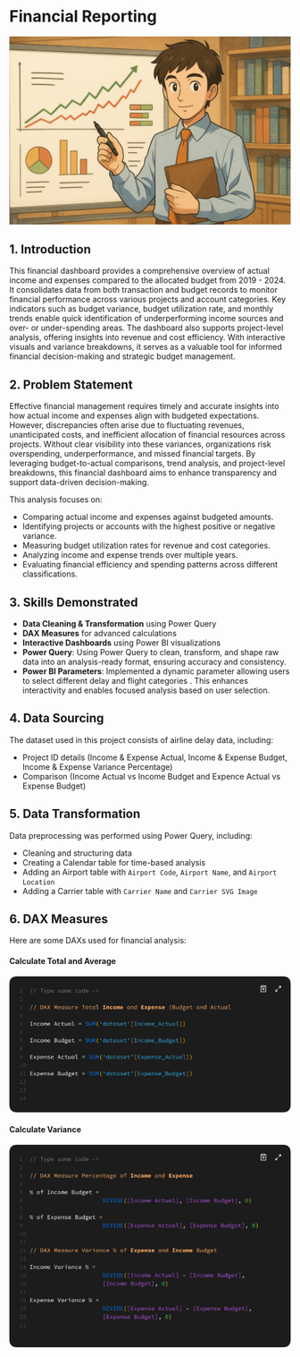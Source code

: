 # Financial Reporting

![](finance.png)

## 1. Introduction
This financial dashboard provides a comprehensive overview of actual income and expenses compared to the allocated budget from 2019 - 2024. It consolidates data from both transaction and budget records to monitor financial performance across various projects and account categories. Key indicators such as budget variance, budget utilization rate, and monthly trends enable quick identification of underperforming income sources and over- or under-spending areas. The dashboard also supports project-level analysis, offering insights into revenue and cost efficiency. With interactive visuals and variance breakdowns, it serves as a valuable tool for informed financial decision-making and strategic budget management.

## 2. Problem Statement
Effective financial management requires timely and accurate insights into how actual income and expenses align with budgeted expectations. However, discrepancies often arise due to fluctuating revenues, unanticipated costs, and inefficient allocation of financial resources across projects. Without clear visibility into these variances, organizations risk overspending, underperformance, and missed financial targets. By leveraging budget-to-actual comparisons, trend analysis, and project-level breakdowns, this financial dashboard aims to enhance transparency and support data-driven decision-making.

This analysis focuses on:
- Comparing actual income and expenses against budgeted amounts.
- Identifying projects or accounts with the highest positive or negative variance.
- Measuring budget utilization rates for revenue and cost categories.
- Analyzing income and expense trends over multiple years.
- Evaluating financial efficiency and spending patterns across different classifications.

## 3. Skills Demonstrated
- **Data Cleaning & Transformation** using Power Query
- **DAX Measures** for advanced calculations
- **Interactive Dashboards** using Power BI visualizations
- **Power Query**: Using Power Query to clean, transform, and shape raw data into an analysis-ready format, ensuring accuracy and consistency.
- **Power BI Parameters**: Implemented a dynamic parameter allowing users to select different delay and flight categories . This enhances interactivity and enables focused analysis based on user selection.

## 4. Data Sourcing
The dataset used in this project consists of airline delay data, including:
- Project ID details (Income & Expense Actual, Income & Expense Budget, Income & Expense Variance Percentage)
- Comparison (Income Actual vs Income Budget and Expence Actual vs Expense Budget)

## 5. Data Transformation
Data preprocessing was performed using Power Query, including:
- Cleaning and structuring data
- Creating a Calendar table for time-based analysis
- Adding an Airport table with `Airport Code`, `Airport Name`, and `Airport Location`
- Adding a Carrier table with `Carrier Name` and `Carrier SVG Image`

## 6. DAX Measures
Here are some DAXs used for financial analysis:

#### Calculate Total and Average
![Data Model](DAX_measurement/DAXMeasureSumAvg.png)

#### Calculate Variance
![Data Model](DAX_measurement/DAXMeasure%.png)
